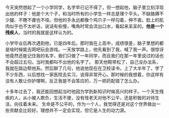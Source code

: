 今天突然想起了一个小学同学，名字早已记不得了，但一想起他，脑子里立刻浮现出他的样子：他是个大个子，和当时所有的小学生一样总是理个平头。不缺胳膊不少腿、不瞎不聋也不哑。但他的手永远都像个鸡爪子一样勾着，伸不直。脸上的肌肉似乎也不太听话，说话有些慢，嘴角时常会流出口水，看起来呆呆的。**他是一个残疾人**，当时的我就是这样认为的。

小学毕业后再次遇到他，已是四年后。那时我在上高中，成绩很差，脑子里想的都是啥时候能去网吧玩会游戏。一天放学路上，他先看到了我，喊了我一声。很惊讶他竟然还能记住我的名字，我们只做了一年同学，而且我们在那一年里说过的话也不会超过五句。当时我都叫不出他的名字了。
那天他鞋带松了，自己没办法系，我就在路边帮他系。然后聊了几句，他说他现在在卫校读书，上了大半年了，学了不少东西，以后想找一家医院去实习，说得非常开心。那时候的我想着，你这样有没有人敢让你护理啊，反正我是不会答应的，万一把药配错了怎么办。

十多年过去了，我还能回想起当时他因为学到新知识时候高兴的样子。一个天生残疾的人，从小被人欺负，生活不便，没有怪老天对他不公平，还是积极的对待生活，向往着未来。
生命是不公平的，作为一个人，我觉得还是对这个世界做出一些贡献会比较好。理想并不一定会实现，但它是人生的动力源。
